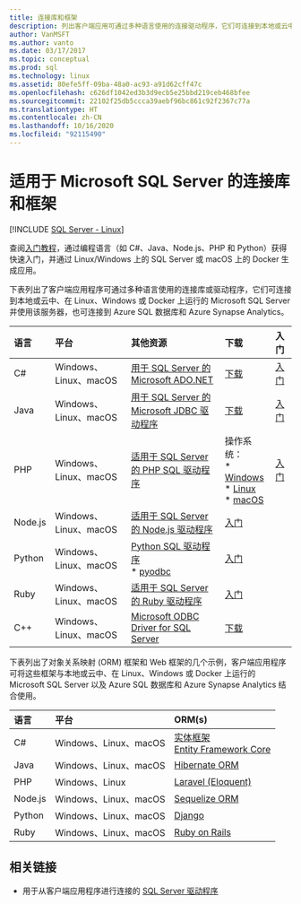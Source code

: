 ```yaml
---
title: 连接库和框架
description: 列出客户端应用可通过多种语言使用的连接驱动程序，它们可连接到本地或云中、在 Linux、Windows 或 Docker 上运行的 Microsoft SQL Server，也可连接到 Azure SQL 数据库和 Azure Synapse Analytics。
author: VanMSFT
ms.author: vanto
ms.date: 03/17/2017
ms.topic: conceptual
ms.prod: sql
ms.technology: linux
ms.assetid: 80efe5ff-09ba-48a0-ac93-a91d62cff47c
ms.openlocfilehash: c626df1042ed3b3d9ecb5e25bbd219ceb468bfee
ms.sourcegitcommit: 22102f25db5ccca39aebf96bc861c92f2367c77a
ms.translationtype: HT
ms.contentlocale: zh-CN
ms.lasthandoff: 10/16/2020
ms.locfileid: "92115490"
---
```

# <a name="connectivity-libraries-and-frameworks-for-microsoft-sql-server"></a>适用于 Microsoft SQL Server 的连接库和框架

[!INCLUDE [SQL Server - Linux](../includes/applies-to-version/sql-linux.md)]

查阅[入门教程](https://aka.ms/sqldev)，通过编程语言（如 C#、Java、Node.js、PHP 和 Python）获得快速入门，并通过 Linux/Windows 上的 SQL Server 或 macOS 上的 Docker 生成应用。

下表列出了客户端应用程序可通过多种语言使用的连接库或驱动程序，它们可连接到本地或云中、在 Linux、Windows 或 Docker 上运行的 Microsoft SQL Server 并使用该服务器，也可连接到 Azure SQL 数据库和 Azure Synapse Analytics。 

| 语言 | 平台 | 其他资源 | 下载 | 入门 |
| :-- | :-- | :-- | :-- | :-- |
| C# | Windows、Linux、macOS | [用于 SQL Server 的 Microsoft ADO.NET](../connect/ado-net/microsoft-ado-net-sql-server.md) | [下载](https://msdn.microsoft.com/vstudio/aa496123.aspx) | [入门](https://www.microsoft.com/sql-server/developer-get-started/csharp/ubuntu)
| Java | Windows、Linux、macOS | [用于 SQL Server 的 Microsoft JDBC 驱动程序](../connect/jdbc/microsoft-jdbc-driver-for-sql-server.md) | [下载](https://go.microsoft.com/fwlink/?LinkId=245496) |  [入门](https://www.microsoft.com/sql-server/developer-get-started/java/ubuntu)
| PHP | Windows、Linux、macOS| [适用于 SQL Server 的 PHP SQL 驱动程序](../connect/php/microsoft-php-driver-for-sql-server.md) | 操作系统： <br/> \* [Windows](https://www.microsoft.com/download/details.aspx?id=20098) <br/> \* [Linux](https://github.com/Microsoft/msphpsql/tree/dev#install-unix) <br/> \* [macOS](https://github.com/Microsoft/msphpsql/tree/dev#install-unix) |  [入门](https://www.microsoft.com/sql-server/developer-get-started/php/ubuntu)
| Node.js | Windows、Linux、macOS | [适用于 SQL Server 的 Node.js 驱动程序](../connect/node-js/node-js-driver-for-sql-server.md) |  [入门](https://www.microsoft.com/sql-server/developer-get-started/node/ubuntu)
| Python | Windows、Linux、macOS | [Python SQL 驱动程序](../connect/python/python-driver-for-sql-server.md) <br/> \* [pyodbc](../connect/python/pyodbc/step-1-configure-development-environment-for-pyodbc-python-development.md) |  [入门](https://www.microsoft.com/sql-server/developer-get-started/python/ubuntu)
| Ruby | Windows、Linux、macOS | [适用于 SQL Server 的 Ruby 驱动程序](../connect/ruby/ruby-driver-for-sql-server.md) | [入门](https://www.microsoft.com/sql-server/developer-get-started/ruby/ubuntu)
| C++ | Windows、Linux、macOS | [Microsoft ODBC Driver for SQL Server](../connect/odbc/microsoft-odbc-driver-for-sql-server.md) | [下载](../connect/odbc/microsoft-odbc-driver-for-sql-server.md) |  

下表列出了对象关系映射 (ORM) 框架和 Web 框架的几个示例，客户端应用程序可将这些框架与本地或云中、在 Linux、Windows 或 Docker 上运行的 Microsoft SQL Server 以及 Azure SQL 数据库和 Azure Synapse Analytics 结合使用。 

| 语言 | 平台 | ORM(s) |
| :-- | :-- | :-- |
| C# | Windows、Linux、macOS | [实体框架](/ef)<br>[Entity Framework Core](/ef/core/index) |
| Java | Windows、Linux、macOS |[Hibernate ORM](https://hibernate.org/orm)|
| PHP | Windows、Linux | [Laravel (Eloquent)](https://laravel.com/docs/5.0/eloquent) |
| Node.js | Windows、Linux、macOS | [Sequelize ORM](http://sequelize.org/) |
| Python | Windows、Linux、macOS |[Django](https://www.djangoproject.com/) |
| Ruby | Windows、Linux、macOS | [Ruby on Rails](https://rubyonrails.org/) |

## <a name="related-links"></a>相关链接
- 用于从客户端应用程序进行连接的 [SQL Server 驱动程序](../connect/sql-connection-libraries.md)